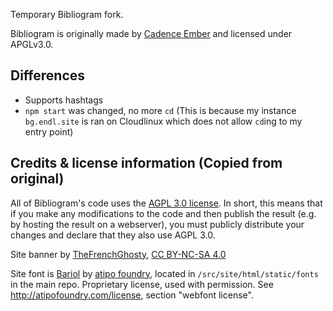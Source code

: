 Temporary Bibliogram fork.

Bibliogram is originally made by [Cadence Ember](https://cadence.moe) and licensed under APGLv3.0.

## Differences

* Supports hashtags
* `npm start` was changed, no more `cd` (This is because my instance `bg.endl.site` is ran on Cloudlinux which does not allow `cd`ing to my entry point)

## Credits & license information (Copied from original)

All of Bibliogram's code uses the
[AGPL 3.0 license](https://choosealicense.com/licenses/agpl-3.0/). In
short, this means that if you make any modifications to the code and
then publish the result (e.g. by hosting the result on a webserver),
you must publicly distribute your changes and declare that they also
use AGPL 3.0.

Site banner by [TheFrenchGhosty](https://github.com/TheFrenchGhosty),
[CC BY-NC-SA 4.0](https://creativecommons.org/licenses/by-nc-sa/4.0/)

Site font is [Bariol](http://atipofoundry.com/fonts/bariol) by
[atipo foundry](http://atipofoundry.com/), located in
`/src/site/html/static/fonts` in the main repo. Proprietary license,
used with permission. See http://atipofoundry.com/license, section
"webfont license".

